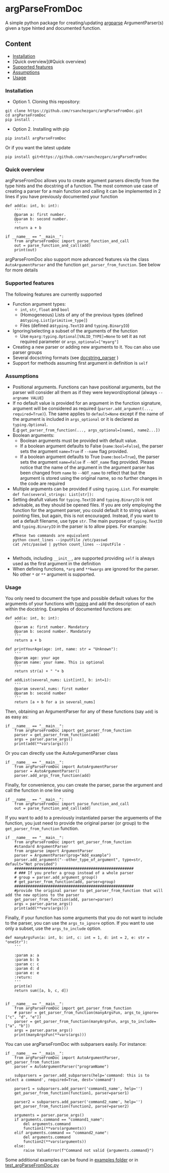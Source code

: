 # argParseFromDoc

A simple python package for creating/updating [argparse](https://docs.python.org/3/library/argparse.html)
ArgumentParser(s) given a type hinted and documented function.

## Content

- [Installation](#Installation)
- [Quick overview](#Quick overview)
- [Supported features](#Supported-features)
- [Assumptions](#Assumptions)
- [Usage](#Usage)

### Installation

- Option 1. Cloning this repository:
```
git clone https://github.com/rsanchezgarc/argParseFromDoc.git
cd argParseFromDoc
pip install .
```
- Option 2. Installing with pip
```
pip install argParseFromDoc
```
Or if you want the latest update
```
pip install git+https://github.com/rsanchezgarc/argParseFromDoc
```

### Quick overview

argParseFromDoc allows you to create argument parsers directly from the type hints and the docstring of a function.
The most common use case of creating a parser for a main function and calling it can be implemented in 2 lines if you
have previously documented your function

```
def add(a: int, b: int):
    '''
    @param a: first number. 
    @param b: second number.
    '''
    return a + b
    
if __name__ == "__main__":
    from argParseFromDoc import parse_function_and_call
    out = parse_function_and_call(add)
    print(out)
```

argParseFromDoc also support more advanced features via the class `AutoArgumentParser` and the function `get_parser_from_function`.
See below for more details

### Supported features
The following features are currently supported
- Function argument types:
  - `int`, `str`, `float` and `bool`
  - (Homogeneous) Lists of any of the previous types (defined as`typing.List[primitive_type]`)
  - Files (defined as`typing.TextIO` and `typing.BinaryIO`)
- Ignoring/selecting a subset of the arguments of the function
  - Use `myarg:typing.Optional[VALID_TYPE]=None` to set it as not required parameter or `args_optional=["myarg"]` 
- Creating a new parser or adding new arguments to it. You can also use parser groups
- Several docsctring formats (see [docstring_parser](https://github.com/rr-/docstring_parser) )
- Support for methods assuming first argument in definition is `self`

### Assumptions
  - Positional arguments. Functions can have positional arguments, but the parser will consider all them as 
    if they were keyword/optional (always `--argname VALUE`)
  - If no default value is provided for an argument in the function signature, argument will be considered as
    required (`parser.add_argument(..., required=True)`). The same applies to `default=None` except if the
    name of the argument is included in `args_optional` or it is declared as `typing.Optional`. 
    <br>E.g `get_parser_from_function(..., args_optional=[name1, name2...])`  
  - Boolean arguments:
    - Boolean arguments must be provided with default value.
    - If a boolean argument defaults to False (`name:bool=False`), the parser sets
    the argument `name=True` if `--name` flag provided.
    - If a boolean argument defaults to True (`name:bool=True`), the parser sets
    the argument `name=False` if `--NOT_name` flag provided. Please notice that the name of
    the argument in the argument parser has been changed from `name` to `--NOT_name` to reflect that
    but the argument is stored using the original name, so no further changes in the code are required
  - Multiple arguments can be provided if using `typing.List`. For example:
        `def fun(several_strings: List[str]):`
  - Setting deafult values for `typing.TextIO` and `typing.BinaryIO` is not advisable, as they should be opened files. 
    If you are only employing the function for the argument parser, you could default it to
    string values pointing files, but again, this is not encouraged. Instead, if you want to set a default filename,
    use type `str`. The main purpose of `typing.TextIO` and `typing.BinaryIO` in the parser is to allow pipes. For example:
    ```
    #These two commands are equivalent
    python count_lines --inputFile /etc/passwd 
    cat /etc/passwd | python count_lines --inputFile -
 
    ```
  - Methods, including `__init__`, are supported providing `self` is always used as the first 
    argument in the definition
  - When defining functions, `*arg` and `**kwargs` are ignored for the parser. No other `*` or `**` argument
    is supported.

### Usage

You only need to document the type and possible default values for the arguments of your functions
with [typing](https://docs.python.org/3/library/typing.html) and add the description of each within the docstring.
Examples of documented functions are:

```
def add(a: int, b: int):
    '''
    @param a: first number. Mandatory
    @param b: second number. Mandatory
    '''
    return a + b
    
def printYourAge(age: int, name: str = "Unknown"):
    '''
    @param age: your age
    @param name: your name. This is optional
    '''
    return str(a) + " "+ b
    
def addList(several_nums: List[int], b: int=1):
    '''
    @param several_nums: first number
    @param b: second number
    '''
    return [a + b for a in several_nums]

```

Then, obtaining an ArgumentParser for any of these functions (say `add`) is as easy as:

```
if __name__ == "__main__":
    from argParseFromDoc import get_parser_from_function
    parser = get_parser_from_function(add)
    args = parser.parse_args()
    print(add(**vars(args)))
```
Or you can directly use the AutoArgumentParser class

```
if __name__ == "__main__":
    from argParseFromDoc import AutoArgumentParser
    parser = AutoArgumentParser()
    parser.add_args_from_function(add)
```

Finally, for convenience, you can create the parser, parse the argument and call the function
in one line using

``` 
if __name__ == "__main__":
    from argParseFromDoc import parse_function_and_call
    out = parse_function_and_call(add)

```
If you want to add to a previously instantiated parser the arguements of the function,
you just need to provide the original parser (or group) to the `get_parser_from_function` function.

```
if __name__ == "__main__":
    from argParseFromDoc import get_parser_from_function
    #standard ArgumentParser
    from argparse import ArgumentParser
    parser = ArgumentParser(prog="Add_example")
    parser.add_argument("--other_type_of_argument", type=str, default="Not provided")
    #####################################################
    # ### If you prefer a group instead of a whole parser
    # group = parser.add_argument_group()
    # get_parser_from_function(add, parser=group)
    #####################################################
    #provide the original parser to get_parser_from_function that will add the new options to the parser
    get_parser_from_function(add, parser=parser)
    args = parser.parse_args()
    print(add(**vars(args)))
```
Finally, if your function has some arguments that you do not want to include
to the parser, you can use the `args_to_ignore` option. If you want to use only a subset,
use the `args_to_include` option. 

```
def manyArgsFun(a: int, b: int, c: int = 1, d: int = 2, e: str = "oneStr"):
    '''

    :param a: a
    :param b: b
    :param c: c
    :param d: d
    :param e: e
    :return:
    '''
    print(e)
    return sum([a, b, c, d])


if __name__ == "__main__":
    from argParseFromDoc import get_parser_from_function
    # parser = get_parser_from_function(manyArgsFun, args_to_ignore=["c", "d", "e"])
    parser = get_parser_from_function(manyArgsFun, args_to_include=["a", "b"])
    args = parser.parse_args()
    print(manyArgsFun(**vars(args)))

```

You can use argParseFromDoc with subparsers easily. For instance:

```
if __name__ == "__main__":
    from argParseFromDoc import AutoArgumentParser, get_parser_from_function
    parser = AutoArgumentParser("programName")

    subparsers = parser.add_subparsers(help='command: this is to select a command', required=True, dest='command')
    
    parser1 = subparsers.add_parser('command1_name', help='')
    get_parser_from_function(function1, parser=parser1)

    parser2 = subparsers.add_parser('command2_name', help='')
    get_parser_from_function(function2, parser=parser2)

    arguments = parser.parse_args()
    if arguments.command == "command1_name":
        del arguments.command
        function1(**vars(arguments))
    elif arguments.command == "command2_name":
        del arguments.command
        function2(**vars(arguments))
    else:
        raise ValueError(f"Command not valid {arguments.command}")
```

Some additional examples can be found in [examples folder](examples) or in [test_argParseFromDoc.py](tests/test_argParseFromDoc.py)
